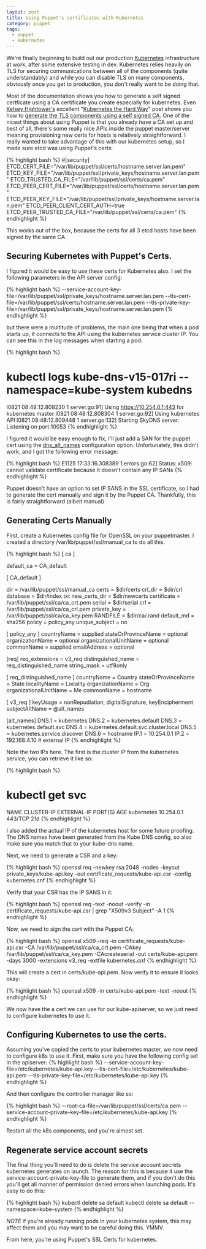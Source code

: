 ```yaml
---
layout: post
title: Using Puppet's certificates with Kubernetes
category: puppet
tags:
  - puppet
  - kubernetes
---
```


We're finally beginning to build out our production [Kubernetes](http://kubernetes.io/) infrastructure at work, after some extensive testing in dev. Kubernetes relies heavily on TLS for securing communications between all of the components (quite understandably) and while you can disable TLS on many components, obviously once you get to production, you don't really want to be doing that.

Most of the documentation shows you how to generate a self signed certficate using a CA certificate you create especially for kubernetes. Even [Kelsey Hightower's](https://twitter.com/kelseyhightower) excellent "[Kubernetes the Hard Way](https://github.com/kelseyhightower/kubernetes-the-hard-way/blob/master/README.md)" post shows you how to [generate the TLS components using a self signed CA](https://github.com/kelseyhightower/kubernetes-the-hard-way/blob/master/docs/02-certificate-authority.md). One of the nicest things about using Puppet is that you already _have_ a CA set up and best of all, there's some really nice APIs inside the puppet master/server meaning provisioning new certs for hosts is relatively straightforward. I really wanted to take advantage of this with our kubernetes setup, so I made sure etcd was using Puppet's certs:

{% highlight bash %}
#[security]
ETCD_CERT_FILE="/var/lib/puppet/ssl/certs/hostname.server.lan.pem"
ETCD_KEY_FILE="/var/lib/puppet/ssl/private_keys/hostname.server.lan.pem"
ETCD_TRUSTED_CA_FILE="/var/lib/puppet/ssl/certs/ca.pem"
ETCD_PEER_CERT_FILE="/var/lib/puppet/ssl/certs/hostname.server.lan.pem"
ETCD_PEER_KEY_FILE="/var/lib/puppet/ssl/private_keys/hostname.server.lan.pem"
ETCD_PEER_CLIENT_CERT_AUTH=true
ETCD_PEER_TRUSTED_CA_FILE="/var/lib/puppet/ssl/certs/ca.pem"
{% endhighlight %}

This works out of the box, because the certs for all 3 etcd hosts have been signed by the same CA.

## Securing Kubernetes with Puppet's Certs.

I figured it would be easy to use these certs for Kubernetes also. I set the following parameters in the API server config:

{% highlight bash %}
--service-account-key-file=/var/lib/puppet/ssl/private_keys/hostname.server.lan.pem --tls-cert-file=/var/lib/puppet/ssl/certs/hostname.server.lan.pem --tls-private-key-file=/var/lib/puppet/ssl/private_keys/hostname.server.lan.pem
{% endhighlight %}

but there were a multitude of problems, the main one being that when a pod starts up, it connects to the API using the kubernetes service cluster IP. You can see this in the log messages when starting a pod:

{% highlight bash %}
# kubectl logs kube-dns-v15-017ri --namespace=kube-system kubedns
I0821 08:48:12.808230       1 server.go:91] Using https://10.254.0.1:443 for kubernetes master
I0821 08:48:12.808304       1 server.go:92] Using kubernetes API <nil>
I0821 08:48:12.809448       1 server.go:132] Starting SkyDNS server. Listening on port:10053
{% endhighlight %}

I figured it would be easy enough to fix, I'll just add a SAN for the puppet cert using the [dns_alt_names](https://docs.puppet.com/puppet/latest/reference/configuration.html#dnsaltnames) configuration option. Unfortunately, this didn't work, and I got the following error message:

{% highlight bash %}
E1125 17:33:16.308389 1 errors.go:62] Status: x509: cannot validate certificate because it doesn't contain any IP SANs
{% endhighlight %}

Puppet doesn't have an option to set IP SANS in the SSL certificate, so I had to generate the cert manually and sign it by the Puppet CA. Thankfully, this is fairly straightforward (albeit manual)

## Generating Certs Manually

First, create a Kubernetes config file for OpenSSL on your puppetmaster. I created a directory /var/lib/puppet/ssl/manual_ca to do all this.

{% highlight bash %}
[ ca ]

default_ca      = CA_default

[ CA_default ]

dir            = /var/lib/puppet/ssl/manual_ca
certs          = $dir/certs
crl_dir        = $dir/crl
database       = $dir/index.txt
new_certs_dir  = $dir/newcerts
certificate    = /var/lib/puppet/ssl/ca/ca_crt.pem
serial         = $dir/serial
crl            = /var/lib/puppet/ssl/ca/ca_crl.pem
private_key    = /var/lib/puppet/ssl/ca/ca_key.pem
RANDFILE       = $dir/ca/.rand
default_md     = sha256
policy         = policy_any
unique_subject = no

[ policy_any ]
countryName            = supplied
stateOrProvinceName    = optional
organizationName       = optional
organizationalUnitName = optional
commonName             = supplied
emailAddress           = optional

[req]
req_extensions = v3_req
distinguished_name = req_distinguished_name
string_mask             = utf8only

[ req_distinguished_name ]
countryName             = Country
stateOrProvinceName     = State
localityName            = Locality
organizationName        = Org
organizationalUnitName  = Me
commonName              = hostname

[ v3_req ]
keyUsage = nonRepudiation, digitalSignature, keyEncipherment
subjectAltName = @alt_names

[alt_names]
DNS.1 = kubernetes
DNS.2 = kubernetes.default
DNS.3 = kubernetes.default.svc
DNS.4 = kubernetes.default.svc.cluster.local
DNS.5 = kubernetes.service.discover
DNS.6 = hostname
IP.1 = 10.254.0.1
IP.2 = 192.168.4.10 # external IP
{% endhighlight %}

Note the two IPs here. The first is the cluster IP from the kubernetes service, you can retrieve it like so:

{% highlight bash %}
# kubectl get svc
NAME           CLUSTER-IP       EXTERNAL-IP   PORT(S)    AGE
kubernetes     10.254.0.1       <none>        443/TCP    21d
{% endhighlight %}

I also added the actual IP of the kubernetes host for some future proofing. The DNS names have been generated from the Kube DNS config, so also make sure you match that to your kube-dns name.

Next, we need to generate a CSR and a key:

{% highlight bash %}
openssl req -newkey rsa:2048 -nodes -keyout private_keys/kube-api.key -out certificate_requests/kube-api.csr -config kubernetes.cnf
{% endhighlight %}

Verify that your CSR has the IP SANS in it:

{% highlight bash %}
openssl req -text -noout -verify -in certificate_requests/kube-api.csr | grep "X509v3 Subject" -A 1
{% endhighlight %}

Now, we need to sign the cert with the Puppet CA:

{% highlight bash %}
openssl x509 -req -in certificate_requests/kube-api.csr -CA /var/lib/puppet/ssl/ca/ca_crt.pem -CAkey /var/lib/puppet/ssl/ca/ca_key.pem -CAcreateserial -out certs/kube-api.pem -days 3000 -extensions v3_req -extfile kubernetes.cnf
{% endhighlight %}

This will create a cert in certs/kube-api.pem. Now verify it to ensure it looks okay:

{% highlight bash %}
openssl x509 -in certs/kube-api.pem -text -noout
{% endhighlight %}

We now have the a cert we can use for our kube-apiserver, so we just need to configure kubernetes to use it.

## Configuring Kubernetes to use the certs.

Assuming you've copied the certs to your kubernetes master, we now need to configure k8s to use it. First, make sure you have the following config set in the apiserver:
{% highlight bash %}
--service-account-key-file=/etc/kubernetes/kube-api.key --tls-cert-file=/etc/kubernetes/kube-api.pem --tls-private-key-file=/etc/kubernetes/kube-api.key
{% endhighlight %}

And then configure the controller manager like so:

{% highlight bash %}
--root-ca-file=/var/lib/puppet/ssl/certs/ca.pem --service-account-private-key-file=/etc/kubernetes/kube-api.key
{% endhighlight %}

Restart all the k8s components, and you're almost set.

## Regenerate service account secrets

The final thing you'll need to do is delete the service account secrets kubernetes generates on launch. The reason for this is because it use the service-account-private-key-file to generate them, and if you don't do this you'll get all manner of permission denied errors when launching pods. It's easy to do this:

{% highlight bash %}
kubectl delete sa default
kubectl delete sa default --namespace=kube-system
{% endhighlight %}

_NOTE_ if you're already running pods in your kubernetes system, this may affect them and you may want to be careful doing this. YMMV.

From here, you're using Puppet's SSL Certs for kubernetes.









